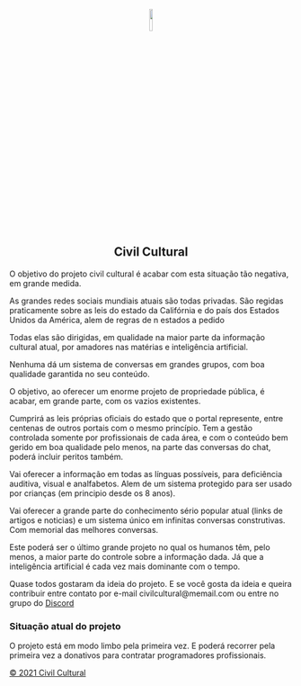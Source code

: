 <p align='center'><img src='https://avatars.githubusercontent.com/u/73488089?s=400&u=1bebef5d05c250c406bf9cae1bbfbbfd778bb207&v=15' width='10%'/></p>

<h2 align='center'>Civil Cultural</h2>

<p>O objetivo do projeto civil cultural é acabar com esta situação tão negativa, em grande medida.</p>

<p> As grandes redes sociais mundiais atuais são todas privadas. São regidas praticamente sobre as leis do estado da Califórnia e do país dos Estados Unidos da América, alem de regras de n estados a pedido </p>

<p>Todas elas são dirigidas, em qualidade na maior parte da informação cultural atual, por amadores nas matérias e inteligência artificial.</p>

<p>Nenhuma dá um sistema de conversas em grandes grupos, com boa qualidade garantida no seu conteúdo.</p>

<p> O objetivo, ao oferecer um enorme projeto de propriedade pública, é acabar, em grande parte, com os vazios existentes.</p>

<p>Cumprirá as leis próprias oficiais do estado que o portal represente, entre centenas de outros portais com o mesmo princípio. Tem a gestão controlada somente por profissionais de cada área, e com o conteúdo bem gerido em boa qualidade pelo menos, na parte das conversas do chat, poderá incluir peritos também.</p>

<p> Vai oferecer a informação em todas as línguas possíveis, para deficiência auditiva, visual e analfabetos. Alem de um sistema protegido para ser usado por crianças (em principio desde os 8 anos). </p>

<p> Vai oferecer a grande parte do conhecimento sério popular atual (links de artigos e noticias) e um sistema único em infinitas conversas construtivas. Com memorial das melhores conversas. </p>

<p> Este poderá ser o último grande projeto no qual os humanos têm, pelo menos, a maior parte do controle sobre a informação dada. Já que a inteligência artificial é cada vez mais dominante com o tempo.</p>

<p>Quase todos gostaram da ideia do projeto. E se você gosta da ideia e queira contribuir entre contato por e-mail civilcultural@memail.com ou entre no grupo do <a href='#'>Discord</a></p> 

<h3>Situação atual do projeto</h3>

<p>O projeto está em modo limbo pela primeira vez. E poderá recorrer pela primeira vez a donativos para contratar programadores profissionais.</p>

<a href='https://github.com/Civil-Cultural/siteCivilCultural/blob/master/LICENCE.MD'>© 2021 Civil Cultural</a>
